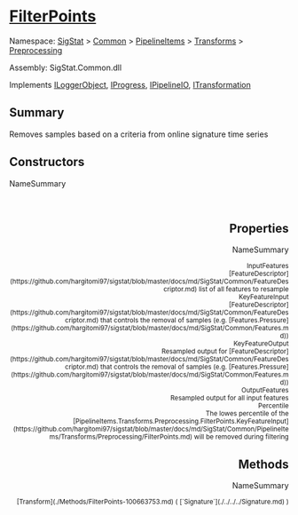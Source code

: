 # [FilterPoints](./FilterPoints.md)

Namespace: [SigStat]() > [Common](./../../../README.md) > [PipelineItems]() > [Transforms]() > [Preprocessing](./README.md)

Assembly: SigStat.Common.dll

Implements [ILoggerObject](./../../../ILoggerObject.md), [IProgress](./../../../Helpers/IProgress.md), [IPipelineIO](./../../../Pipeline/IPipelineIO.md), [ITransformation](./../../../ITransformation.md)

## Summary
Removes samples based on a criteria from online signature time series

## Constructors

NameSummary

<div style="text-align: right"><sub></sub></ div ><div style="text-align: right"><sub></sub></ div ><br>


## Properties

NameSummary

<div style="text-align: right"><sub>InputFeatures</sub></ div ><div style="text-align: right"><sub>[FeatureDescriptor](https://github.com/hargitomi97/sigstat/blob/master/docs/md/SigStat/Common/FeatureDescriptor.md) list of all features to resample</sub></ div ><br>
<div style="text-align: right"><sub>KeyFeatureInput</sub></ div ><div style="text-align: right"><sub>[FeatureDescriptor](https://github.com/hargitomi97/sigstat/blob/master/docs/md/SigStat/Common/FeatureDescriptor.md) that controls the removal of samples (e.g. [Features.Pressure](https://github.com/hargitomi97/sigstat/blob/master/docs/md/SigStat/Common/Features.md))</sub></ div ><br>
<div style="text-align: right"><sub>KeyFeatureOutput</sub></ div ><div style="text-align: right"><sub>Resampled output for [FeatureDescriptor](https://github.com/hargitomi97/sigstat/blob/master/docs/md/SigStat/Common/FeatureDescriptor.md) that controls the removal of samples (e.g. [Features.Pressure](https://github.com/hargitomi97/sigstat/blob/master/docs/md/SigStat/Common/Features.md))</sub></ div ><br>
<div style="text-align: right"><sub>OutputFeatures</sub></ div ><div style="text-align: right"><sub>Resampled output for all input features</sub></ div ><br>
<div style="text-align: right"><sub>Percentile</sub></ div ><div style="text-align: right"><sub>The lowes percentile of the [PipelineItems.Transforms.Preprocessing.FilterPoints.KeyFeatureInput](https://github.com/hargitomi97/sigstat/blob/master/docs/md/SigStat/Common/PipelineItems/Transforms/Preprocessing/FilterPoints.md) will be removed during filtering</sub></ div ><br>


## Methods

NameSummary

<div style="text-align: right"><sub>[Transform](./Methods/FilterPoints-100663753.md) ( [`Signature`](./../../../Signature.md) )</sub></ div ><div style="text-align: right"><sub></sub></ div ><br>


